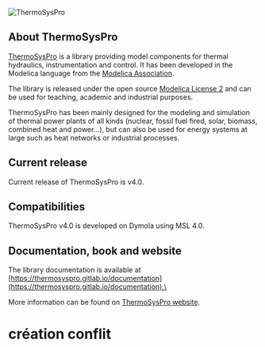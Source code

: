 ![ThermoSysPro](ThermoSysPro/logo_tsp.png)

## About ThermoSysPro

[ThermoSysPro](https://thermosyspro.com) is a library providing model components for thermal hydraulics, instrumentation and control. It has been developed in the Modelica language from the [Modelica Association](https://www.modelica.org).

The library is released under the open source [Modelica License 2](https://www.modelica.org/licenses/ModelicaLicense2) and can be used for teaching, academic and industrial purposes.

ThermoSysPro has been mainly designed for the modeling and simulation of thermal power plants of all kinds (nuclear, fossil fuel fired, solar, biomass, combined heat and power…), but can also be used for energy systems at large such as heat networks or industrial processes.

## Current release

Current release of ThermoSysPro is v4.0.

## Compatibilities

ThermoSysPro v4.0 is developed on Dymola using MSL 4.0.

## Documentation, book and website

The library documentation is available at [https://thermosyspro.gitlab.io/documentation](https://thermosyspro.gitlab.io/documentation).\

More information can be found on [ThermoSysPro website](https://thermosyspro.com).
# création conflit